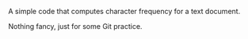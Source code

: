 A simple code that computes character frequency for a text document.

Nothing fancy, just for some Git practice.
